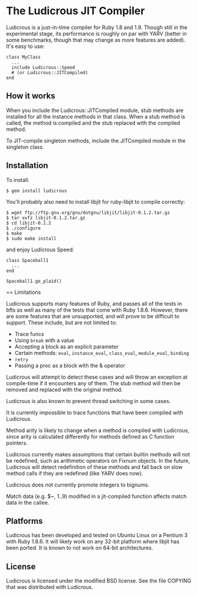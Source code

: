 The Ludicrous JIT Compiler
==========================

Ludicrous is a just-in-time compiler for Ruby 1.8 and 1.9.  Though still in the
experimental stage, its performance is roughly on par with YARV (better in some
benchmarks, though that may change as more features are added).  It's easy to
use:

    class MyClass
      ...
      include Ludicrous::Speed
      # (or Ludicrous::JITCompiled)
    end

How it works
------------

When you include the Ludicrous::JITCompiled module, stub methods are installed
for all the instance methods in that class.  When a stub method is called, the
method is compiled and the stub replaced with the compiled method.

To JIT-compile singleton methods, include the JITCompiled module in the
singleton class.

Installation
------------

To install:

    $ gem install ludicrous

You'll probably also need to install libjit for ruby-libjit to compile
correctly:

    $ wget ftp://ftp.gnu.org/gnu/dotgnu/libjit/libjit-0.1.2.tar.gz
    $ tar xvfz libjit-0.1.2.tar.gz
    $ cd libjit-0.1.2
    $ ./configure
    $ make
    $ sudo make install

and enjoy Ludicrous Speed:

    class Spaceball1
      ...
    end
    
    Spaceball1.go_plaid()

== Limitations

Ludicrous supports many features of Ruby, and passes all of the tests in bfts
as well as many of the tests that come with Ruby 1.8.6.  However, there are some
features that are unsupported, and will prove to be difficult to support.  These
include, but are not limited to:

* Trace funcs
* Using `break` with a value
* Accepting a block as an explicit parameter
* Certain methods: `eval`, `instance_eval`, `class_eval`, `module_eval`,
  `binding`
* `retry`
* Passing a proc as a block with the & operator 

Ludicrous will attempt to detect these cases and will throw an exception at
compile-time if it encounters any of them.  The stub method will then be
removed and replaced with the original method.

Ludicrous is also known to prevent thread switching in some cases.

It is currently impossible to trace functions that have been compiled with
Ludicrous.

Method arity is likely to change when a method is compiled with Ludicrous,
since arity is calculated differently for methods defined as C function
pointers.

Ludicrous currently makes assumptions that certain builtin methods will not be
redefined, such as arithmetic operators on Fixnum objects.  In the future,
Ludicrous will detect redefinition of these methods and fall back on slow
method calls if they are redefined (like YARV does now).

Ludicrous does not currently promote integers to bignums.

Match data (e.g. $~, $1..$9) modified in a jit-compiled function affects
match data in the callee.

Platforms
---------

Ludicrous has been developed and tested on Ubuntu Linux on a Pentium 3 with
Ruby 1.8.6.  It will likely work on any 32-bit platform where libjit has been
ported.  It is known to not work on 64-bit architectures.

License
-------

Ludicrous is licensed under the modified BSD license.  See the file COPYING
that was distributed with Ludicrous.

